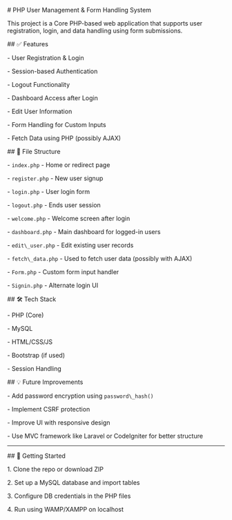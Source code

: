 \# PHP User Management \& Form Handling System



This project is a Core PHP-based web application that supports user registration, login, and data handling using form submissions.



\## ✅ Features



\- User Registration \& Login

\- Session-based Authentication

\- Logout Functionality

\- Dashboard Access after Login

\- Edit User Information

\- Form Handling for Custom Inputs

\- Fetch Data using PHP (possibly AJAX)



\## 📂 File Structure



\- `index.php` - Home or redirect page

\- `register.php` - New user signup

\- `login.php` - User login form

\- `logout.php` - Ends user session

\- `welcome.php` - Welcome screen after login

\- `dashboard.php` - Main dashboard for logged-in users

\- `edit\_user.php` - Edit existing user records

\- `fetch\_data.php` - Used to fetch user data (possibly with AJAX)

\- `Form.php` - Custom form input handler

\- `Signin.php` - Alternate login UI



\## 🛠️ Tech Stack



\- PHP (Core)

\- MySQL

\- HTML/CSS/JS

\- Bootstrap (if used)

\- Session Handling



\## 💡 Future Improvements



\- Add password encryption using `password\_hash()`

\- Implement CSRF protection

\- Improve UI with responsive design

\- Use MVC framework like Laravel or CodeIgniter for better structure



---



\## 🚀 Getting Started



1\. Clone the repo or download ZIP

2\. Set up a MySQL database and import tables

3\. Configure DB credentials in the PHP files

4\. Run using WAMP/XAMPP on localhost



